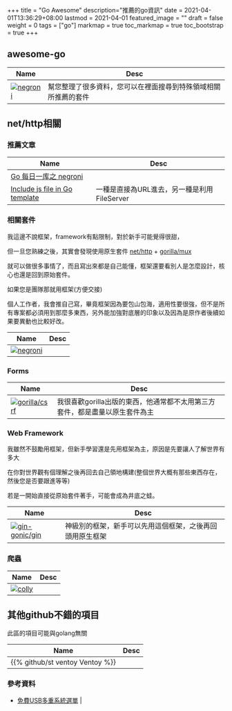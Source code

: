 +++
title = "Go Awesome"
description="推薦的go資訊"
date = 2021-04-01T13:36:29+08:00
lastmod = 2021-04-01
featured_image = ""
draft = false
weight = 0
tags = ["go"]
markmap = true
toc_markmap = true
toc_bootstrap = true
+++


## awesome-go

| Name | Desc |
| ---- | ---- |
[![negroni](https://github-readme-stats.vercel.app/api/pin?username=avelino&repo=awesome-go)](https://github.com/avelino/awesome-go) | 幫您整理了很多資料，您可以在裡面搜尋到特殊領域相關所推薦的套件


## net/http相關

### 推薦文章

| Name | Desc |
| ---- | ---- |
[Go 每日一库之 negroni](https://zhuanlan.zhihu.com/p/149908671) |
[Include js file in Go template](https://stackoverflow.com/a/28899786) | 一種是直接為URL進去，另一種是利用FileServer

### 相關套件

我這邊不說框架，framework有點限制，對於新手可能覺得很甜，

但一旦您熟練之後，其實會發現使用原生套件 [net/http](https://golang.org/pkg/net/http/) + [gorilla/mux](https://github.com/gorilla/mux)

就可以做很多事情了，而且寫出來都是自己能懂，框架還要看別人是怎麼設計，核心也還是回到原始套件。

如果您是團隊那就用框架(方便交接)

個人工作者，我會推自己寫，畢竟框架因為要包山包海，適用性要很強，但不是所有專案都必須用到那麼多東西，另外能加強對底層的印象以及因為是原作者後續如果要異動也比較好改。

| Name | Desc |
| ---- | ---- |
[![negroni](https://github-readme-stats.vercel.app/api/pin?username=urfave&repo=negroni)](https://github.com/urfave/negroni) |

### Forms

| Name | Desc |
| ---- | ---- |
[![gorilla/csrf](https://github-readme-stats.vercel.app/api/pin?username=gorilla&repo=csrf)](https://github.com/gorilla/csrf) | 我很喜歡gorilla出版的東西，他通常都不太用第三方套件，都是盡量以原生套件為主


### Web Framework

我雖然不鼓勵用框架，但新手學習還是先用框架為主，原因是先要讓人了解世界有多大

在你對世界觀有個理解之後再回去自己領地構建(整個世界大概有那些東西存在，然後您是否要跟進等等)

若是一開始直接從原始套件著手，可能會成為井底之蛙。

| Name | Desc |
| ---- | ---- |
[![gin-gonic/gin](https://github-readme-stats.vercel.app/api/pin?username=gin-gonic&repo=gin)](https://github.com/gin-gonic/gin) | 神級別的框架，新手可以先用這個框架，之後再回頭用原生框架


### 爬蟲

| Name | Desc |
| ---- | ---- |
[![colly](https://github-readme-stats.vercel.app/api/pin?username=gocolly&repo=colly)](https://github.com/gocolly/colly) |


## 其他github不錯的項目

此區的項目可能與golang無關

| Name | Desc |
| ---- | ---- |
{{% github/st ventoy Ventoy %}} |

### 參考資料

- [免費USB多重系統選單](https://walker-a.com/archives/6571) |
